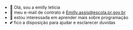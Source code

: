 - 👋 Olá, sou a emilly leticia
- 👀 meu e-mail de contrato é Emilly.assis@escola.pr.gov.br
- 🌱 estou interessada em aprender mais sobre programação
- 💕 fico a disposição para ajudar e esclarecer duvidas
 

<!---
Emillyleticia/Emillyleticia is a ✨ special ✨ repository because its `README.md` (this file) appears on your GitHub profile.
You can click the Preview link to take a look at your changes.
--->
